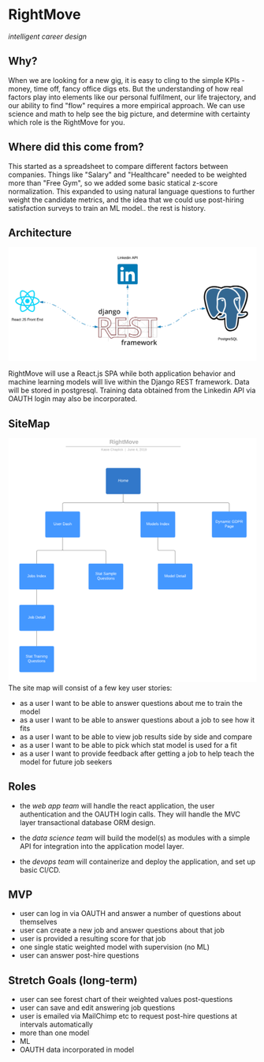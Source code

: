 # RightMove
_intelligent career design_

## Why?
When we are looking for a new gig, it is easy to cling to the simple KPIs - money, time off, fancy office digs ets. But the understanding of how real factors play into elements like our personal fulfilment, our life trajectory, and our ability to find "flow" requires a more empirical approach. We can use science and math to help see the big picture, and determine with certainty which role is the RightMove for you. 

## Where did this come from?
This started as a spreadsheet to compare different factors between companies. Things like "Salary" and "Healthcare" needed to be weighted more than "Free Gym", so we added some basic statical z-score normalization. This expanded to using natural language questions to further weight the candidate metrics, and the idea that we could use post-hiring satisfaction surveys to train an ML model.. the rest is history. 

## Architecture
![architecture diagram](./readme_assets/stack.png)

RightMove will use a React.js SPA while both application behavior and machine learning models will live within the Django REST framework. Data will be stored in postgresql. Training data obtained from the Linkedin API via OAUTH login may also be incorporated. 

## SiteMap
![early sitemap](./readme_assets/site_map.png)
The site map will consist of a few key user stories:
- as a user I want to be able to answer questions about me to train the model
- as a user I want to be able to answer questions about a job to see how it fits
- as a user I want to be able to view job results side by side and compare 
- as a user I want to be able to pick which stat model is used for a fit
- as a user I want to provide feedback after getting a job to help teach the model for future job seekers

## Roles 
- the *web app team* will handle the react application, the user authentication and the OAUTH login calls. They will handle the MVC layer transactional database ORM design. 

- the *data science team* will build the model(s) as modules with a simple API for integration into the application model layer.

- the *devops team* will containerize and deploy the application, and set up basic CI/CD.
 
## MVP 
- user can log in via OAUTH and answer a number of questions about themselves
- user can create a new job and answer questions about that job
- user is provided a resulting score for that job
- one single static weighted model with supervision (no ML)
- user can answer post-hire questions 

## Stretch Goals (long-term)
- user can see forest chart of their weighted values post-questions
- user can save and edit answering job questions
- user is emailed via MailChimp etc to request post-hire questions at intervals automatically
- more than one model
- ML 
- OAUTH data incorporated in model 
